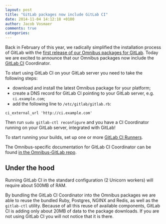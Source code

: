 ```yaml
---
layout: post
title: "GitLab packages now include GitLab CI"
date: 2014-11-04 14:12:18 +0100
author: Jacob Vosmaer
comments: true
categories: 
---
```


Back in February of this year, we radically simplified the installation process
of GitLab with the [first release of our Omnibus
packages for GitLab](/2014/02/14/gitlab-is-now-simple-to-install/). Today we are excited
to announce that our Omnibus packages now include the [GitLab CI](/gitlab-ci/)
Coordinator.

To start using GitLab CI on your GitLab server you need to take the following steps:

- download and install the latest Omnibus package for your platform;
- create a DNS record for GitLab CI pointing to your GitLab server, e.g. `ci.example.com`;
- add the following line to `/etc/gitlab/gitlab.rb`:

```
ci_external_url 'http://ci.example.com'
```

Then run `sudo gitlab-ctl reconfigure` and you have a CI Coordinator running on
your GitLab server, integrated with GitLab!

<!-- more -->

To start running your builds, set up one or more [GitLab CI
Runners](https://gitlab.com/gitlab-org/gitlab-ci-runner/blob/master/README.md).

The Omnibus-specific documentation for GitLab CI Coordinator can be found [in
the Omnibus-GitLab
repo](https://gitlab.com/gitlab-org/omnibus-gitlab/tree/master/doc/gitlab-ci).

## Under the hood

Running GitLab CI in the standard configuration (2 Unicorn workers) will
require about 500MB of RAM.

By bundling the GitLab CI Coordinator into the Omnibus packages we are able to
reuse the bundled Ruby, Postgres, NGINX and Redis, as well as the `gitlab-ctl`
utility. Because of all this reuse of available components, GitLab CI is adding
only about 20MB of data to the package downloads. If you are not using GitLab
CI you will not notice that it is there.
